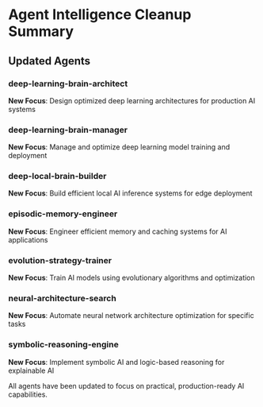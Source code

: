 # Agent Intelligence Cleanup Summary

## Updated Agents

### deep-learning-brain-architect
**New Focus**: Design optimized deep learning architectures for production AI systems

### deep-learning-brain-manager
**New Focus**: Manage and optimize deep learning model training and deployment

### deep-local-brain-builder
**New Focus**: Build efficient local AI inference systems for edge deployment

### episodic-memory-engineer
**New Focus**: Engineer efficient memory and caching systems for AI applications

### evolution-strategy-trainer
**New Focus**: Train AI models using evolutionary algorithms and optimization

### neural-architecture-search
**New Focus**: Automate neural network architecture optimization for specific tasks

### symbolic-reasoning-engine
**New Focus**: Implement symbolic AI and logic-based reasoning for explainable AI


All agents have been updated to focus on practical, production-ready AI capabilities.
